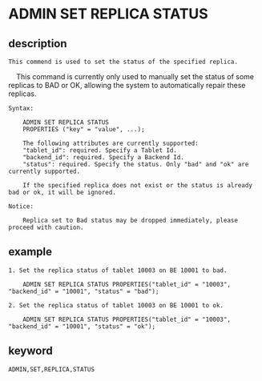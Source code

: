 <!--
Licensed to the Apache Software Foundation (ASF) under one
or more contributor license agreements.  See the NOTICE file
distributed with this work for additional information
regarding copyright ownership.  The ASF licenses this file
to you under the Apache License, Version 2.0 (the
"License"); you may not use this file except in compliance
with the License.  You may obtain a copy of the License at

  http://www.apache.org/licenses/LICENSE-2.0

Unless required by applicable law or agreed to in writing,
software distributed under the License is distributed on an
"AS IS" BASIS, WITHOUT WARRANTIES OR CONDITIONS OF ANY
KIND, either express or implied.  See the License for the
specific language governing permissions and limitations
under the License.
-->

# ADMIN SET REPLICA STATUS
## description

    This commend is used to set the status of the specified replica.
    This command is currently only used to manually set the status of some replicas to BAD or OK, allowing the system to automatically repair these replicas.

    Syntax:

        ADMIN SET REPLICA STATUS
        PROPERTIES ("key" = "value", ...);

        The following attributes are currently supported:
        "tablet_id": required. Specify a Tablet Id.
        "backend_id": required. Specify a Backend Id.
        "status": required. Specify the status. Only "bad" and "ok" are currently supported.

        If the specified replica does not exist or the status is already bad or ok, it will be ignored.

    Notice:

        Replica set to Bad status may be dropped immediately, please proceed with caution.

## example

    1. Set the replica status of tablet 10003 on BE 10001 to bad.

        ADMIN SET REPLICA STATUS PROPERTIES("tablet_id" = "10003", "backend_id" = "10001", "status" = "bad");

    2. Set the replica status of tablet 10003 on BE 10001 to ok.

        ADMIN SET REPLICA STATUS PROPERTIES("tablet_id" = "10003", "backend_id" = "10001", "status" = "ok");

## keyword

    ADMIN,SET,REPLICA,STATUS

